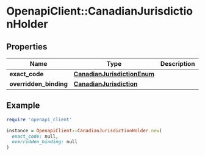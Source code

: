# OpenapiClient::CanadianJurisdictionHolder

## Properties

| Name | Type | Description | Notes |
| ---- | ---- | ----------- | ----- |
| **exact_code** | [**CanadianJurisdictionEnum**](CanadianJurisdictionEnum.md) |  | [optional] |
| **overridden_binding** | [**CanadianJurisdiction**](CanadianJurisdiction.md) |  | [optional] |

## Example

```ruby
require 'openapi_client'

instance = OpenapiClient::CanadianJurisdictionHolder.new(
  exact_code: null,
  overridden_binding: null
)
```

